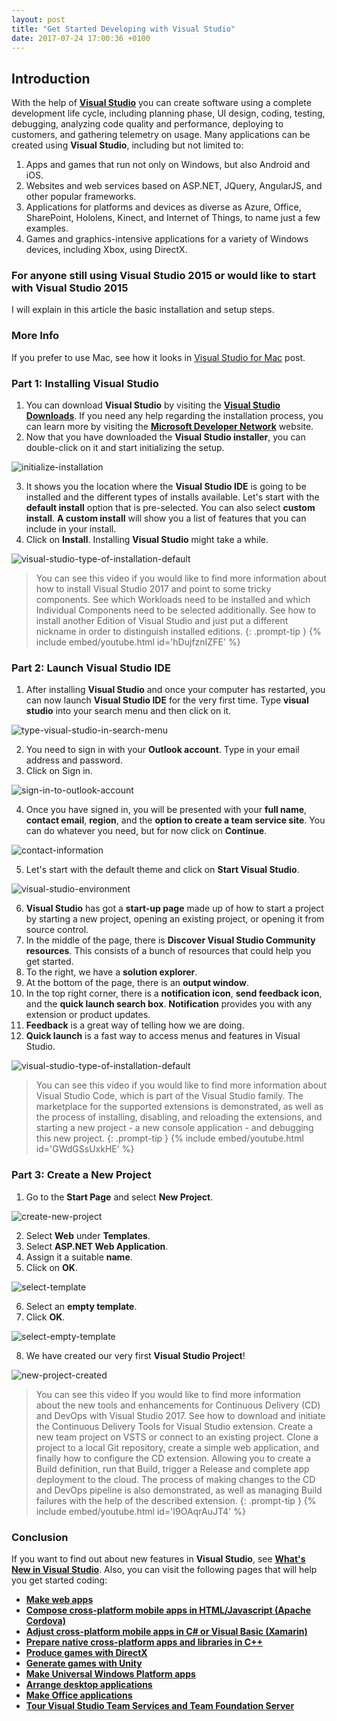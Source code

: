 ```yaml
---
layout: post
title: "Get Started Developing with Visual Studio"
date: 2017-07-24 17:00:36 +0100
---
```


## Introduction

With the help of **[Visual Studio](https://www.visualstudio.com/vs/older-downloads/)** you can create software using a complete development life cycle, including planning phase, UI design, coding, testing, debugging, analyzing code quality and performance, deploying to customers, and gathering telemetry on usage. Many applications can be created using **Visual Studio**, including but not limited to:

1. Apps and games that run not only on Windows, but also Android and iOS.
2. Websites and web services based on ASP.NET, JQuery, AngularJS, and other popular frameworks.
3. Applications for platforms and devices as diverse as Azure, Office, SharePoint, Hololens, Kinect, and Internet of Things, to name just a few examples.
4. Games and graphics-intensive applications for a variety of Windows devices, including Xbox, using DirectX.

### For anyone still using **Visual Studio 2015** or would like to start with **Visual Studio 2015**

I will explain in this article the basic installation and setup steps.

### More Info 

If you prefer to use Mac, see how it looks in [Visual Studio for Mac](https://mohamedradwan-devops.github.io/posts/visual-studio-for-mac/) post.

### Part 1: Installing Visual Studio 

1. You can download **Visual Studio** by visiting the **[Visual Studio Downloads](https://www.visualstudio.com/downloads/download-visual-studio-vs.aspx)**. If you need any help regarding the installation process, you can learn more by visiting the **[Microsoft Developer Network](https://msdn.microsoft.com/en-us/library/e2h7fzkw.aspx)** website.
2. Now that you have downloaded the **Visual Studio installer**, you can double-click on it and start initializing the setup.

![initialize-installation](/assets/img/2016/09/Initialize-installation-3.jpg)

3. It shows you the location where the **Visual Studio IDE** is going to be installed and the different types of installs available. Let's start with the **default install** option that is pre-selected. You can also select **custom install**. **A custom install** will show you a list of features that you can include in your install.
4. Click on **Install**. Installing **Visual Studio** might take a while.

![visual-studio-type-of-installation-default](/assets/img/2016/09/visual-studio-type-of-installation-default.jpg)

>You can see this video if you would like to find more information about how to install Visual Studio 2017 and point to some tricky components. See which Workloads need to be installed and which Individual Components need to be selected additionally. See how to install another Edition of Visual Studio and just put a different nickname in order to distinguish installed editions.
{: .prompt-tip }
{% include embed/youtube.html id='hDujfznIZFE' %}

### Part 2: Launch Visual Studio IDE

1. After installing **Visual Studio** and once your computer has restarted, you can now launch **Visual Studio IDE** for the very first time. Type **visual studio** into your search menu and then click on it.

![type-visual-studio-in-search-menu](/assets/img/2016/09/Type-visual-studio-in-search-menu.jpg)

2. You need to sign in with your **Outlook account**. Type in your email address and password.
3. Click on Sign in.

![sign-in-to-outlook-account](/assets/img/2016/09/Sign-in-to-outlook-account.jpg)

4. Once you have signed in, you will be presented with your **full name**, **contact email**, **region**, and the **option to create a team service site**. You can do whatever you need, but for now click on **Continue**.

![contact-information](/assets/img/2016/09/contact-information.jpg)

5. Let's start with the default theme and click on **Start Visual Studio**.

![visual-studio-environment](/assets/img/2016/09/visual-studio-environment.jpg)

6. **Visual Studio** has got a **start-up page** made up of how to start a project by starting a new project, opening an existing project, or opening it from source control.
7. In the middle of the page, there is **Discover Visual Studio Community resources**. This consists of a bunch of resources that could help you get started.
8. To the right, we have a **solution explorer**.
9. At the bottom of the page, there is an **output window**.
10. In the top right corner, there is a **notification icon**, **send feedback icon**, and the **quick launch search box**. **Notification** provides you with any extension or product updates.
11. **Feedback** is a great way of telling how we are doing.
12. **Quick launch** is a fast way to access menus and features in Visual Studio.

![visual-studio-type-of-installation-default](/assets/img/2016/09/visual-studio-type-of-installation-default-1.jpg)

>You can see this video if you would like to find more information about Visual Studio Code, which is part of the Visual Studio family. The marketplace for the supported extensions is demonstrated, as well as the process of installing, disabling, and reloading the extensions, and starting a new project - a new console application - and debugging this new project.
{: .prompt-tip }
{% include embed/youtube.html id='GWdGSsUxkHE' %}

### Part 3: Create a New Project

1. Go to the **Start Page** and select **New Project**.

![create-new-project](/assets/img/2016/09/create-new-project-1.jpg)

2. Select **Web** under **Templates**.
3. Select **ASP.NET Web Application**.
4. Assign it a suitable **name**.
5. Click on **OK**.

![select-template](/assets/img/2016/09/select-template-1.jpg)

6. Select an **empty template**.
7. Click **OK**.

![select-empty-template](/assets/img/2016/09/select-empty-template.jpg)

8. We have created our very first **Visual Studio Project**!

![new-project-created](/assets/img/2016/09/new-project-created-1.jpg)

>You can see this video If you would like to find more information about the new tools and enhancements for Continuous Delivery (CD) and DevOps with Visual Studio 2017. See how to download and initiate the Continuous Delivery Tools for Visual Studio extension. Create a new team project on VSTS or connect to an existing project. Clone a project to a local Git repository, create a simple web application, and finally how to configure the CD extension. Allowing you to create a Build definition, run that Build, trigger a Release and complete app deployment to the cloud. The process of making changes to the CD and DevOps pipeline is also demonstrated, as well as managing Build failures with the help of the described extension.
{: .prompt-tip }
{% include embed/youtube.html id='I9OAqrAuJT4' %}

### Conclusion 

If you want to find out about new features in **Visual Studio**, see **[What's New in Visual Studio](https://msdn.microsoft.com/en-us/library/bb386063.aspx)**. Also, you can visit the following pages that will help you get started coding:

- **[Make web apps](https://www.visualstudio.com/features/modern-web-tooling-vs)**
- **[Compose cross-platform mobile apps in HTML/Javascript (Apache Cordova)](http://taco.visualstudio.com/en-us/docs/get-started-first-mobile-app/)**
- **[Adjust cross-platform mobile apps in C# or Visual Basic (Xamarin)](https://msdn.microsoft.com/en-us/library/mt299001.aspx)**
- **[Prepare native cross-platform apps and libraries in C++](https://www.visualstudio.com/explore/cplusplus-mdd-vs.aspx)**
- **[Produce games with DirectX](https://msdn.microsoft.com/en-us/library/windows/desktop/ee663274(v=vs.85).aspx)**
- **[Generate games with Unity](https://msdn.microsoft.com/en-us/library/dn940019.aspx)**
- **[Make Universal Windows Platform apps](https://developer.microsoft.com/en-us/windows/windows-apps)**
- **[Arrange desktop applications](https://developer.microsoft.com/en-us/windows/desktop)**
- **[Make Office applications](https://msdn.microsoft.com/en-us/library/fp161347.aspx)**
- **[Tour Visual Studio Team Services and Team Foundation Server](https://www.visualstudio.com/products/visual-studio-team-services-vs)**
